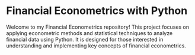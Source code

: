 # Financial Econometrics with Python

Welcome to my Financial Econometrics repository! This project focuses on applying econometric methods and statistical techniques to analyze financial data using Python. It is designed for those interested in understanding and implementing key concepts of financial econometrics.
